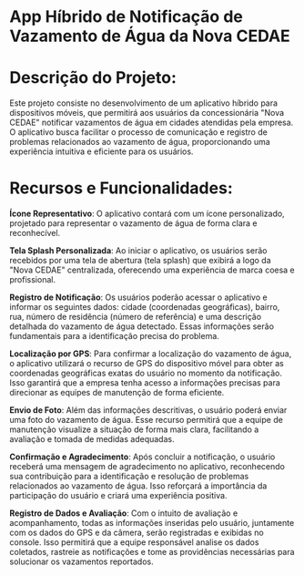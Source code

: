 # App Híbrido de Notificação de Vazamento de Água da Nova CEDAE
# Descrição do Projeto:
Este projeto consiste no desenvolvimento de um aplicativo híbrido para dispositivos móveis, que permitirá aos usuários da concessionária "Nova CEDAE" notificar vazamentos de água em cidades atendidas pela empresa. O aplicativo busca facilitar o processo de comunicação e registro de problemas relacionados ao vazamento de água, proporcionando uma experiência intuitiva e eficiente para os usuários.
# Recursos e Funcionalidades:
**Ícone Representativo**: O aplicativo contará com um ícone personalizado, projetado para representar o vazamento de água de forma clara e reconhecível.

**Tela Splash Personalizada**: Ao iniciar o aplicativo, os usuários serão recebidos por uma tela de abertura (tela splash) que exibirá a logo da "Nova CEDAE" centralizada, oferecendo uma experiência de marca coesa e profissional.

**Registro de Notificação**: Os usuários poderão acessar o aplicativo e informar os seguintes dados: cidade (coordenadas geográficas), bairro, rua, número de residência (número de referência) e uma descrição detalhada do vazamento de água detectado. Essas informações serão fundamentais para a identificação precisa do problema.

**Localização por GPS**: Para confirmar a localização do vazamento de água, o aplicativo utilizará o recurso de GPS do dispositivo móvel para obter as coordenadas geográficas exatas do usuário no momento da notificação. Isso garantirá que a empresa tenha acesso a informações precisas para direcionar as equipes de manutenção de forma eficiente.

**Envio de Foto**: Além das informações descritivas, o usuário poderá enviar uma foto do vazamento de água. Esse recurso permitirá que a equipe de manutenção visualize a situação de forma mais clara, facilitando a avaliação e tomada de medidas adequadas.

**Confirmação e Agradecimento**: Após concluir a notificação, o usuário receberá uma mensagem de agradecimento no aplicativo, reconhecendo sua contribuição para a identificação e resolução de problemas relacionados ao vazamento de água. Isso reforçará a importância da participação do usuário e criará uma experiência positiva.

**Registro de Dados e Avaliação**: Com o intuito de avaliação e acompanhamento, todas as informações inseridas pelo usuário, juntamente com os dados do GPS e da câmera, serão registradas e exibidas no console. Isso permitirá que a equipe responsável analise os dados coletados, rastreie as notificações e tome as providências necessárias para solucionar os vazamentos reportados.
